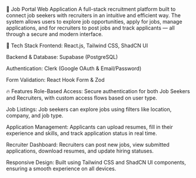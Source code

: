💼 Job Portal Web Application
A full-stack recruitment platform built to connect job seekers with recruiters in an intuitive and efficient way. The system allows users to explore job opportunities, apply for jobs, manage applications, and for recruiters to post jobs and track applicants — all through a secure and modern interface.

🚀 Tech Stack
Frontend: React.js, Tailwind CSS, ShadCN UI

Backend & Database: Supabase (PostgreSQL)

Authentication: Clerk (Google OAuth & Email/Password)

Form Validation: React Hook Form & Zod

🔥 Features
Role-Based Access:
Secure authentication for both Job Seekers and Recruiters, with custom access flows based on user type.

Job Listings:
Job seekers can explore jobs using filters like location, company, and job type.

Application Management:
Applicants can upload resumes, fill in their experience and skills, and track application status in real time.

Recruiter Dashboard:
Recruiters can post new jobs, view submitted applications, download resumes, and update hiring statuses.

Responsive Design:
Built using Tailwind CSS and ShadCN UI components, ensuring a smooth experience on all devices.

